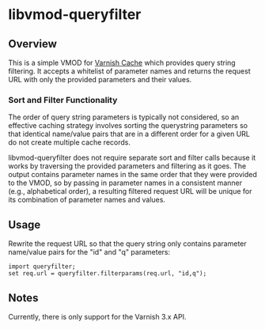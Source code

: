 libvmod-queryfilter
===================
## Overview
This is a simple VMOD for [Varnish Cache](https://www.varnish-cache.org/) which provides query string filtering. It accepts a whitelist of parameter names and returns the request URL with only the provided parameters and their values.

### Sort and Filter Functionality
The order of query string parameters is typically not considered, so an effective caching strategy involves sorting the querystring parameters so that identical name/value pairs that are in a different order for a given URL do not create multiple cache records.

libvmod-queryfilter does not require separate sort and filter calls because it works by traversing the provided parameters and filtering as it goes. The output contains parameter names in the same order that they were provided to the VMOD, so by passing in parameter names in a consistent manner (e.g., alphabetical order), a resulting filtered request URL will be unique for its combination of parameter names and values.

Usage
-----
Rewrite the request URL so that the query string only contains parameter name/value pairs for the "id" and "q" parameters:

    import queryfilter;
    set req.url = queryfilter.filterparams(req.url, "id,q");


Notes
-----
Currently, there is only support for the Varnish 3.x API.

